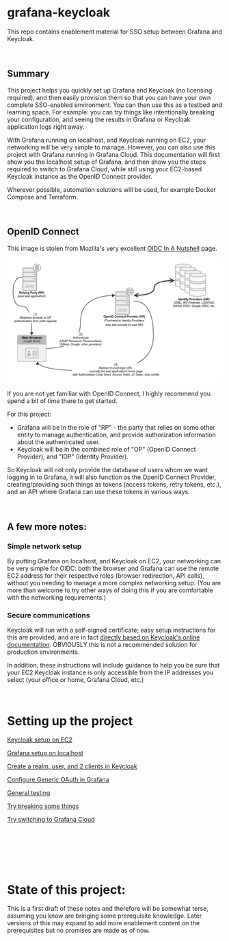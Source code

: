 # grafana-keycloak
This repo contains enablement material for SSO setup between Grafana and Keycloak.

<br>

## Summary

This project helps you quickly set up Grafana and Keycloak (no licensing required), and then easily provision them so that you can have your own complete SSO-enabled environment. You can then use this as a testbed and learning space. For example: you can try things like intentionally breaking your configuration, and seeing the results in Grafana or Keycloak application logs right away.

With Grafana running on localhost, and Keycloak running on EC2, your networking will be very simple to manage. However, you can also use this project with Grafana running in Grafana Cloud. This documentation will first show you the localhost setup of Grafana, and then show you the steps required to switch to Grafana Cloud, while still using your EC2-based Keycloak instance as the OpenID Connect provider.

Wherever possible, automation solutions will be used, for example Docker Compose and Terraform.


<br>

## OpenID Connect

This image is stolen from Mozilla's very excellent [OIDC In A Nutshell](https://infosec.mozilla.org/guidelines/iam/openid_connect.html#oidc-in-a-nutshell) page.

![image not found](./documentation/images/OIDC_diagram.png "OIDC Diagram")

If you are not yet familiar with OpenID Connect, I highly recommend you spend a bit of time there to get started.

For this project: 
- Grafana will be in the role of "RP" - the party that relies on some other entity to manage authentication, and provide authorization information about the authenticated user.
- Keycloak will be in the combined role of "OP" (OpenID Connect Provider), and "IDP" (Identity Provider).

So Keycloak will not only provide the database of users whom we want logging in to Grafana, it will also function as the OpenID Connect Provider, creating/providing such things as tokens (access tokens, retry tokens, etc.), and an API where Grafana can use these tokens in various ways.




<br>

## A few more notes:

### Simple network setup

By putting Grafana on localhost, and Keycloak on EC2, your networking can be very simple for OIDC: both the browser and Grafana can use the remote EC2 address for their respective roles (browser redirection, API calls), without you needing to manage a more complex networking setup. (You are more than welcome to try other ways of doing this if you are comfortable with the networking requirements.)

### Secure communications

Keycloak will run with a self-signed certificate; easy setup instructions for this are provided, and are in fact [directly based on Keycloak's online documentation](https://www.keycloak.org/server/containers#_writing_your_optimized_keycloak_containerfile). OBVIOUSLY this is not a recommended solution for production environments.

In addition, these instructions will include guidance to help you be sure that your EC2 Keycloak instance is only accessible from the IP addresses you select (your office or home, Grafana Cloud, etc.)


<br>

# Setting up the project

[Keycloak setup on EC2](./documentation/keycloak-EC2-setup.md)

[Grafana setup on localhost](./documentation/grafana-localhost-setup.md)

[Create a realm, user, and 2 clients in Keycloak](./documentation/keycloak-configuration.md)

[Configure Generic OAuth in Grafana](./documentation/grafana-configuration.md)

[General testing](./documentation/general-testing.md)

[Try breaking some things](./documentation/try-breaking-some-things.md)

[Try switching to Grafana Cloud](./documentation/switch-to-grafana-cloud.md)


<br><br><br><br><br>

# State of this project:

This is a first draft of these notes and therefore will be somewhat terse, assuming you know are bringing some prerequisite knowledge. Later versions of this may expand to add more enablement content on the prerequisites but no promises are made as of now.
